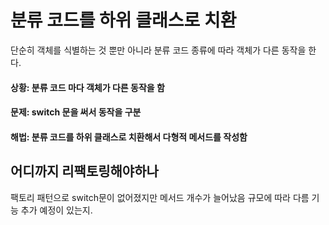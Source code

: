 # 분류 코드를 하위 클래스로 치환


단순히 객체를 식별하는 것 뿐만 아니라 분류 코드 종류에 따라 객체가 다른 동작을 한다.

#### 상황:  분류 코드 마다 객체가 다른 동작을 함

#### 문제:  switch 문을 써서 동작을 구분

#### 해법:  분류 코드를 하위 클래스로 치환해서 다형적 메서드를 작성함

## 어디까지 리팩토링해야하나
팩토리 패턴으로 switch문이 없어졌지만 메서드 개수가 늘어났음
규모에 따라 다름
기능 추가 예정이 있는지.
